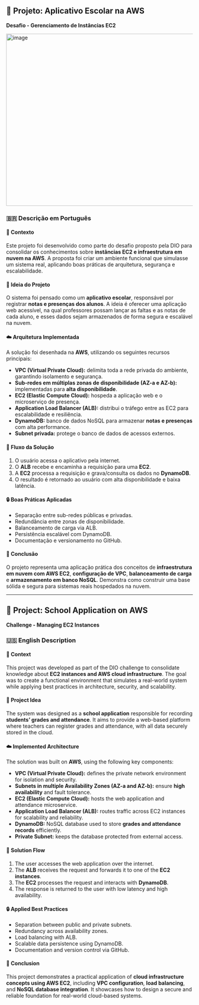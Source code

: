 ## 🏫 Projeto: Aplicativo Escolar na AWS

**Desafio - Gerenciamento de Instâncias EC2**

<img width="714" height="463" alt="image" src="https://github.com/user-attachments/assets/b2a445fc-0bde-46fd-8628-44d78bc2c9d9" />


### 🇧🇷 Descrição em Português

#### 🧠 Contexto

Este projeto foi desenvolvido como parte do desafio proposto pela DIO para consolidar os conhecimentos sobre **instâncias EC2 e infraestrutura em nuvem na AWS**.
A proposta foi criar um ambiente funcional que simulasse um sistema real, aplicando boas práticas de arquitetura, segurança e escalabilidade.

#### 🎯 Ideia do Projeto

O sistema foi pensado como um **aplicativo escolar**, responsável por registrar **notas e presenças dos alunos**.
A ideia é oferecer uma aplicação web acessível, na qual professores possam lançar as faltas e as notas de cada aluno, e esses dados sejam armazenados de forma segura e escalável na nuvem.

#### ☁️ Arquitetura Implementada

A solução foi desenhada na **AWS**, utilizando os seguintes recursos principais:

* **VPC (Virtual Private Cloud):** delimita toda a rede privada do ambiente, garantindo isolamento e segurança.
* **Sub-redes em múltiplas zonas de disponibilidade (AZ-a e AZ-b):** implementadas para **alta disponibilidade**.
* **EC2 (Elastic Compute Cloud):** hospeda a aplicação web e o microserviço de presença.
* **Application Load Balancer (ALB):** distribui o tráfego entre as EC2 para escalabilidade e resiliência.
* **DynamoDB:** banco de dados NoSQL para armazenar **notas e presenças** com alta performance.
* **Subnet privada:** protege o banco de dados de acessos externos.

#### 🧩 Fluxo da Solução

1. O usuário acessa o aplicativo pela internet.
2. O **ALB** recebe e encaminha a requisição para uma **EC2**.
3. A **EC2** processa a requisição e grava/consulta os dados no **DynamoDB**.
4. O resultado é retornado ao usuário com alta disponibilidade e baixa latência.

#### 🔒 Boas Práticas Aplicadas

* Separação entre sub-redes públicas e privadas.
* Redundância entre zonas de disponibilidade.
* Balanceamento de carga via ALB.
* Persistência escalável com DynamoDB.
* Documentação e versionamento no GitHub.

#### 🧾 Conclusão

O projeto representa uma aplicação prática dos conceitos de **infraestrutura em nuvem com AWS EC2**, **configuração de VPC**, **balanceamento de carga** e **armazenamento em banco NoSQL**.
Demonstra como construir uma base sólida e segura para sistemas reais hospedados na nuvem.

---

## 🏫 Project: School Application on AWS

**Challenge - Managing EC2 Instances**

### 🇺🇸 English Description

#### 🧠 Context

This project was developed as part of the DIO challenge to consolidate knowledge about **EC2 instances and AWS cloud infrastructure**.
The goal was to create a functional environment that simulates a real-world system while applying best practices in architecture, security, and scalability.

#### 🎯 Project Idea

The system was designed as a **school application** responsible for recording **students’ grades and attendance**.
It aims to provide a web-based platform where teachers can register grades and attendance, with all data securely stored in the cloud.

#### ☁️ Implemented Architecture

The solution was built on **AWS**, using the following key components:

* **VPC (Virtual Private Cloud):** defines the private network environment for isolation and security.
* **Subnets in multiple Availability Zones (AZ-a and AZ-b):** ensure **high availability** and fault tolerance.
* **EC2 (Elastic Compute Cloud):** hosts the web application and attendance microservice.
* **Application Load Balancer (ALB):** routes traffic across EC2 instances for scalability and reliability.
* **DynamoDB:** NoSQL database used to store **grades and attendance records** efficiently.
* **Private Subnet:** keeps the database protected from external access.

#### 🧩 Solution Flow

1. The user accesses the web application over the internet.
2. The **ALB** receives the request and forwards it to one of the **EC2 instances**.
3. The **EC2** processes the request and interacts with **DynamoDB**.
4. The response is returned to the user with low latency and high availability.

#### 🔒 Applied Best Practices

* Separation between public and private subnets.
* Redundancy across availability zones.
* Load balancing with ALB.
* Scalable data persistence using DynamoDB.
* Documentation and version control via GitHub.

#### 🧾 Conclusion

This project demonstrates a practical application of **cloud infrastructure concepts using AWS EC2**, including **VPC configuration**, **load balancing**, and **NoSQL database integration**.
It showcases how to design a secure and reliable foundation for real-world cloud-based systems.
